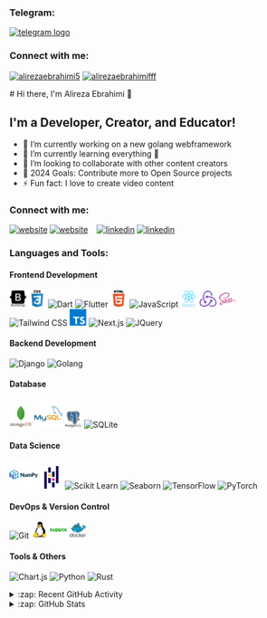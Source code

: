 
<h3 align="left">Telegram:</h3>
<div align="left">
  <a href="https://t.me/ebrahimi458" target="_blank">
    <img src="https://raw.githubusercontent.com/maurodesouza/profile-readme-generator/master/src/assets/icons/social/telegram/default.svg" width="52" height="40" alt="telegram logo"  />
  </a>
</div>

<h3 align="left">Connect with me:</h3>
<p align="left">
<a href="https://linkedin.com/in/alirezaebrahimi5" target="blank"><img align="center" src="https://raw.githubusercontent.com/rahuldkjain/github-profile-readme-generator/master/src/images/icons/Social/linked-in-alt.svg" alt="alirezaebrahimi5" height="30" width="40" /></a>
<a href="https://kaggle.com/alirezaebrahimifff" target="blank"><img align="center" src="https://raw.githubusercontent.com/rahuldkjain/github-profile-readme-generator/master/src/images/icons/Social/kaggle.svg" alt="alirezaebrahimifff" height="30" width="40" /></a>
</p>
# Hi there, I'm Alireza Ebrahimi 👋

## I'm a Developer, Creator, and Educator!

- 🔭 I’m currently working on a new golang webframework
- 🌱 I’m currently learning everything 🤣
- 👯 I’m looking to collaborate with other content creators
- 🥅 2024 Goals: Contribute more to Open Source projects
- ⚡ Fun fact: I love to create video content

### Connect with me:

[![website](./img/globe-light.svg)](https://alirezaebrahimi5.github.io#gh-light-mode-only)
[![website](./img/globe-dark.svg)](https://alirezaebrahimi5.github.io#gh-dark-mode-only)
&nbsp;&nbsp;
[![linkedin](./img/linkedin-light.svg)](https://linkedin.com/in/alirezaebrahimi5#gh-light-mode-only)
[![linkedin](./img/linkedin-dark.svg)](https://linkedin.com/in/alirezaebrahimi5#gh-dark-mode-only)
### Languages and Tools:

#### Frontend Development
<p>
  <img src="https://raw.githubusercontent.com/devicons/devicon/master/icons/bootstrap/bootstrap-plain-wordmark.svg" alt="Bootstrap" width="30" height="30"/>
  <img src="https://raw.githubusercontent.com/devicons/devicon/master/icons/css3/css3-original-wordmark.svg" alt="CSS3" width="30" height="30"/>
  <img src="https://www.vectorlogo.zone/logos/dartlang/dartlang-icon.svg" alt="Dart" width="30" height="30"/>
  <img src="https://www.vectorlogo.zone/logos/flutterio/flutterio-icon.svg" alt="Flutter" width="30" height="30"/>
  <img src="https://raw.githubusercontent.com/devicons/devicon/master/icons/html5/html5-original-wordmark.svg" alt="HTML5" width="30" height="30"/>
  <img src="https://raw.githubusercontent.com/jmnote/z-icons/master/svg/javascript.svg" alt="JavaScript" width="30" height="30"/>
  <img src="https://raw.githubusercontent.com/devicons/devicon/master/icons/react/react-original-wordmark.svg" alt="React" width="30" height="30"/>
  <img src="https://raw.githubusercontent.com/devicons/devicon/master/icons/redux/redux-original.svg" alt="Redux" width="30" height="30"/>
  <img src="https://raw.githubusercontent.com/devicons/devicon/master/icons/sass/sass-original.svg" alt="Sass" width="30" height="30"/>
  <img src="https://www.vectorlogo.zone/logos/tailwindcss/tailwindcss-icon.svg" alt="Tailwind CSS" width="30" height="30"/>
  <img src="https://raw.githubusercontent.com/devicons/devicon/master/icons/typescript/typescript-original.svg" alt="TypeScript" width="30" height="30"/>
  <img src="https://cdn.jsdelivr.net/gh/devicons/devicon/icons/nextjs/nextjs-original.svg" alt="Next.js" width="40" height="40" style="background-color: white;"/>
  <img src="https://cdn.jsdelivr.net/gh/devicons/devicon/icons/jquery/jquery-original-wordmark.svg" alt="JQuery" width="40" height="40" style="background-color: white;"/>
</p>

#### Backend Development
<p>
  <img src="https://cdn.worldvectorlogo.com/logos/django.svg" alt="Django" width="30" height="30"/>
  <img src="https://raw.githubusercontent.com/jmnote/z-icons/master/svg/go.svg" alt="Golang" width="30" height="30"/>
</p>

#### Database
<p>
  <img src="https://raw.githubusercontent.com/devicons/devicon/master/icons/mongodb/mongodb-original-wordmark.svg" alt="MongoDB" width="40" height="40"/>
  <img src="https://raw.githubusercontent.com/devicons/devicon/master/icons/mysql/mysql-original-wordmark.svg" alt="MySQL" width="50" height="50"/>
  <img src="https://raw.githubusercontent.com/devicons/devicon/master/icons/postgresql/postgresql-original-wordmark.svg" alt="PostgreSQL" width="30" height="30"/>
  <img src="https://www.vectorlogo.zone/logos/sqlite/sqlite-icon.svg" alt="SQLite" width="30" height="30"/>
</p>

#### Data Science
<p>
  <img src="https://raw.githubusercontent.com/devicons/devicon/master/icons/numpy/numpy-original-wordmark.svg" alt="NumPy" width="50" height="50"/>
  <img src="https://raw.githubusercontent.com/devicons/devicon/2ae2a900d2f041da66e950e4d48052658d850630/icons/pandas/pandas-original.svg" alt="Pandas" width="40" height="40"/>
  <img src="https://upload.wikimedia.org/wikipedia/commons/0/05/Scikit_learn_logo_small.svg" alt="Scikit Learn" width="35" height="35"/>
  <img src="https://seaborn.pydata.org/_images/logo-mark-lightbg.svg" alt="Seaborn" width="30" height="30"/>
  <img src="https://www.vectorlogo.zone/logos/tensorflow/tensorflow-icon.svg" alt="TensorFlow" width="30" height="30"/>
  <img src="https://www.vectorlogo.zone/logos/pytorch/pytorch-icon.svg" alt="PyTorch" width="30" height="30"/>
</p>

#### DevOps & Version Control
<p>
  <img src="https://raw.githubusercontent.com/jmnote/z-icons/master/svg/git.svg" alt="Git" width="30" height="30"/>
  <img src="https://raw.githubusercontent.com/devicons/devicon/master/icons/linux/linux-original.svg" alt="Linux" width="30" height="30"/>
  <img src="https://raw.githubusercontent.com/devicons/devicon/master/icons/nginx/nginx-original.svg" alt="NGINX" width="30" height="30"/>
  <img src="https://raw.githubusercontent.com/devicons/devicon/master/icons/docker/docker-original-wordmark.svg" alt="Docker" width="30" height="30"/>
</p>

#### Tools & Others
<p>
  <img src="https://www.chartjs.org/media/logo-title.svg" alt="Chart.js" width="40" height="40"/>
  <img src="https://raw.githubusercontent.com/jmnote/z-icons/master/svg/python.svg" alt="Python" width="30" height="30"/>
  <img src="https://cdn.jsdelivr.net/gh/devicons/devicon/icons/rust/rust-plain.svg" alt="Rust" width="40" height="40" style="background-color: white;"/>
</p>

<details>
  <summary>:zap: Recent GitHub Activity</summary>
  
  <!--START_SECTION:activity-->
1. 🗣 Commented on [#60](#) in [repo-name](#)
2. ❗️ Opened issue [#259](#) in [repo-name](#)
3. 🎉 Merged PR [#204](#) in [repo-name](#)
4. 💪 Opened PR [#204](#) in [repo-name](#)
<!--END_SECTION:activity-->

</details>

<details>
  <summary>:zap: GitHub Stats</summary>

  <img align="left" alt="Alireza Ebrahimi's GitHub Stats" src="https://github-readme-stats.vercel.app/api?username=alirezaebrahimi5&show_icons=true&hide_border=true" />

</details>

[website]: https://are.github.io
[linkedin]: https://linkedin.com/in/alirezaebrahimi5


